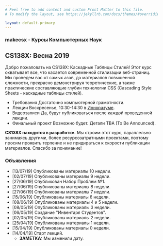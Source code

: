 ```yaml
---
# Feel free to add content and custom Front Matter to this file.
# To modify the layout, see https://jekyllrb.com/docs/themes/#overriding-theme-defaults

layout: default-primary
---
```


<section class="info">
  <h3 class="topic topic--main">makecsx - Курсы Компьютерных Наук</h3>
  <h2 class='info-header'>CS138X: Весна 2019</h2>
  <p>Добро пожаловать на CS138X: Каскадные Таблицы Стилей!
    Этот курс охватывает все, что касается современной стилизации веб-страниц.
      Мы проведем вас от самых азов, до
    материалов повышенной сложности, прекрасно
    демонстрируя теоретические, а также практические составляющие глубин
    технологии CSS (Cascading Style Sheets -
    каскадные таблицы стилей).
  </p>

  <ul>
  <li><span class="label">Требования</span> Достаточно компьютерной грамотности.<br></li>
  <li><span class="label">Лекции</span> Воскресенье, 10:30-14:30 в <a href="https://leader-id.ru/company/243811/">Инноразуме</a>.<br></li>
  <li><span class="label">Видеозаписи</span> Да, будут публиковаться после каждой проведенной лекции.<br></li>
  <li><span class="label">Финальный проект</span> Возможно будет. Детали TBA (To Be Announced).</li>
</ul>

<p><strong>CS138X находится в разработке.</strong> Мы строим этот курс, параллельно занимаясь
  другими, более ресурсозатратными проектами, поэтому просим проявить терпение и
  не придираться к скорости публикации материалов. Спасибо за понимание!</p>
  
</section>
<section class="bottom-text">
  <h3 class="topic">Объявления</h3>
  <ul>
    <li>[13/07/19] Опубликованы материалы 10 недели.</li>
    <li>[02/07/19] Опубликованы материалы 9 недели.</li>
    <li>[27/06/19] Опубликован Набор Проблем №1.</li>
    <li>[27/06/19] Опубликованы материалы 8 недели.</li>
    <li>[27/06/19] Опубликованы материалы 7 недели.</li>
    <li>[15/06/19] Опубликованы материалы 6 недели.</li>
    <li>[08/06/19] Опубликованы материалы 4 и 5 недели.</li>
    <li>[08/05/19] Опубликованы материалы 3 недели.</li>
    <li>[06/05/19] Создание "Инвентаря Студентов".</li>
    <li>[02/05/19] Опубликованы материалы 2 недели.</li>
    <li>[25/04/19] Опубликованы материалы 1 недели.</li>
    <li>[15/04/19] Опубликованы материалы 0 недели.</li>
    <li>[14/04/19] Старт лекций.
      <ul>
        <li><strong>ЗАМЕТКА:</strong> Мы изменили дату.</li>
      </ul>
    </li>
  </ul>
</section>
